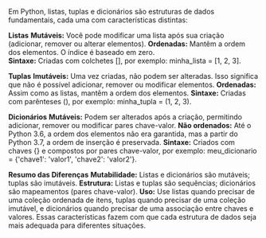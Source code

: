 
Em Python, listas, tuplas e dicionários são estruturas de dados fundamentais, cada uma com características distintas:

<b>Listas</b>
<b>Mutáveis:</b> Você pode modificar uma lista após sua criação (adicionar, remover ou alterar elementos).
<b>Ordenadas:</b> Mantêm a ordem dos elementos. O índice é baseado em zero.<br/>
<b>Sintaxe:</b> Criadas com colchetes [], por exemplo: minha_lista = [1, 2, 3].

<b>Tuplas</b>
<b>Imutáveis:</b> Uma vez criadas, não podem ser alteradas. Isso significa que não é possível adicionar, remover ou modificar elementos.
<b>Ordenadas:</b> Assim como as listas, mantêm a ordem dos elementos.
<b>Sintaxe:</b> Criadas com parênteses (), por exemplo: minha_tupla = (1, 2, 3).

<b>Dicionários</b>
<b>Mutáveis:</b> Podem ser alterados após a criação, permitindo adicionar, remover ou modificar pares chave-valor.
<b>Não ordenados:</b> Até o Python 3.6, a ordem dos elementos não era garantida, mas a partir do Python 3.7, a ordem de inserção é preservada.
<b>Sintaxe:</b> Criados com chaves {} e compostos por pares chave-valor, por exemplo: meu_dicionario = {'chave1': 'valor1', 'chave2': 'valor2'}.

<b>Resumo das Diferenças</b>
<b>Mutabilidade:</b> Listas e dicionários são mutáveis; tuplas são imutáveis.
<b>Estrutura:</b> Listas e tuplas são sequências; dicionários são mapeamentos (pares chave-valor).
<b>Uso:</b> Use listas quando precisar de uma coleção ordenada de itens, tuplas quando precisar de uma coleção imutável, e dicionários quando precisar de uma associação entre chaves e valores.
Essas características fazem com que cada estrutura de dados seja mais adequada para diferentes situações.
